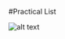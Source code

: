#Practical List

![alt text](https://github.com/[username]/[reponame]/blob/[branch]/assets/image.jpg?raw=true)

